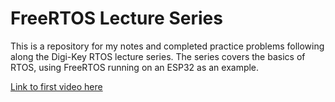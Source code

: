 # FreeRTOS Lecture Series

This is a repository for my notes and completed practice problems following along the Digi-Key RTOS lecture series.
The series covers the basics of RTOS, using FreeRTOS running on an ESP32 as an example.

[Link to first video here](https://www.youtube.com/watch?v=lLg1AgA2Xoo&t=44s)

